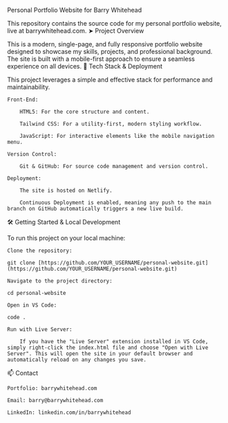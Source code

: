 Personal Portfolio Website for Barry Whitehead

This repository contains the source code for my personal portfolio website, live at barrywhitehead.com.
➤ Project Overview

This is a modern, single-page, and fully responsive portfolio website designed to showcase my skills, projects, and professional background. The site is built with a mobile-first approach to ensure a seamless experience on all devices.
🚀 Tech Stack & Deployment

This project leverages a simple and effective stack for performance and maintainability.

    Front-End:

        HTML5: For the core structure and content.

        Tailwind CSS: For a utility-first, modern styling workflow.

        JavaScript: For interactive elements like the mobile navigation menu.

    Version Control:

        Git & GitHub: For source code management and version control.

    Deployment:

        The site is hosted on Netlify.

        Continuous Deployment is enabled, meaning any push to the main branch on GitHub automatically triggers a new live build.

🛠️ Getting Started & Local Development

To run this project on your local machine:

    Clone the repository:

    git clone [https://github.com/YOUR_USERNAME/personal-website.git](https://github.com/YOUR_USERNAME/personal-website.git)

    Navigate to the project directory:

    cd personal-website

    Open in VS Code:

    code .

    Run with Live Server:

        If you have the "Live Server" extension installed in VS Code, simply right-click the index.html file and choose "Open with Live Server". This will open the site in your default browser and automatically reload on any changes you save.

📫 Contact

    Portfolio: barrywhitehead.com

    Email: barry@barrywhitehead.com

    LinkedIn: linkedin.com/in/barrywhitehead
